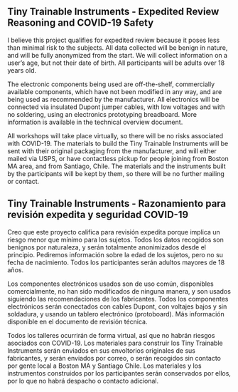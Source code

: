 ## Tiny Trainable Instruments - Expedited Review Reasoning and COVID-19 Safety

I believe this project qualifies for expedited review because it poses less than minimal risk to the subjects. All data collected will be benign in nature, and will be fully anonymized from the start. We will collect information on a user’s age, but not their date of birth. All participants will be adults over 18 years old.

The electronic components being used are off-the-shelf, commercially available components, which have not been modified in any way, and are being used as recommended by the manufacturer. All electronics will be connected via insulated Dupont jumper cables, with low voltages and with no soldering, using an electronics prototyping breadboard. More information is available in the technical overview document.

All workshops will take place virtually, so there will be no risks associated with COVID-19. The materials to build the Tiny Trainable Instruments will be sent with their original packaging from the manufacturer, and will either mailed via USPS, or have contactless pickup for people joining from Boston MA area, and from Santiago, Chile. The materials and the instruments built by the participants will be kept by them, so there will be no further mailing or contact.

## Tiny Trainable Instruments - Razonamiento para revisión expedita y seguridad COVID-19

Creo que este proyecto califica para revisión expedita porque implica un riesgo menor que mínimo para los sujetos. Todos los datos recogidos son benignos por naturaleza, y serán totalmente anonimizados desde el principio. Pediremos información sobre la edad de los sujetos, pero no su fecha de nacimiento. Todos los participantes serán adultos mayores de 18 años.

Los componentes electrónicos usados son de uso común, disponibles comercialmente, no han sido modificados de ninguna manera, y son usados siguiendo las recomendaciones de los fabricantes. Todos los componentes electrónicos serán conectados con cables Dupont, con voltajes bajos y sin soldadura, y usando un tablero electrónico (protoboard). Más información disponible en el documento de revisión técnica.

Todos los talleres ocurrirán de forma virtual, así que no habrán riesgos asociados con COVID-19. Los materiales para construir los Tiny Trainable Instruments serán enviados en sus envoltorios originales de sus fabricantes, y serán enviados por correo, o serán recogidos sin contacto por gente local a Boston MA y Santiago Chile. Los materiales y los instrumentos construidos por los participantes serán conservados por ellos, por lo que no habrá despacho o contacto adicional.
